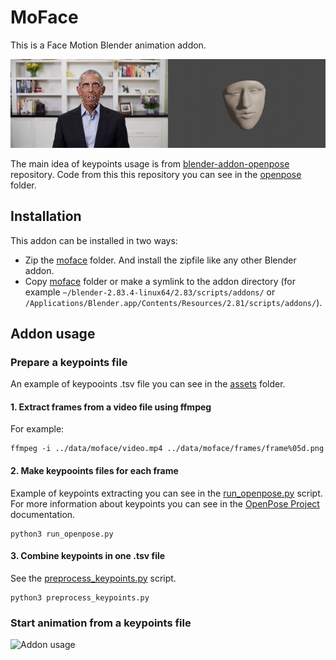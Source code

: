 # MoFace

This is a Face Motion Blender animation addon.

![Obama example](./demo/obama.gif)

The main idea of keypoints usage is from [blender-addon-openpose](https://gitlab.com/sat-metalab/blender-addon-openpose) repository. Code from this this repository you can see in the [openpose](./openpose) folder.

## Installation

This addon can be installed in two ways:

* Zip the [moface](./moface) folder. And install the zipfile like any other Blender addon.
* Copy [moface](./moface) folder or make a symlink to the addon directory (for example `~/blender-2.83.4-linux64/2.83/scripts/addons/` or `/Applications/Blender.app/Contents/Resources/2.81/scripts/addons/`).

## Addon usage

### Prepare a keypoints file

An example of keypooints .tsv file you can see in the [assets](./assets) folder.

#### 1. Extract frames from a video file using ffmpeg

For example:

```
ffmpeg -i ../data/moface/video.mp4 ../data/moface/frames/frame%05d.png
```

#### 2. Make keypooints files for each frame

Example of keypoints extracting you can see in the [run_openpose.py](run_openpose.py) script. For more information about keypoints you can see in the [OpenPose Project](https://github.com/CMU-Perceptual-Computing-Lab/openpose) documentation.

```
python3 run_openpose.py
```

#### 3. Combine keypoints in one .tsv file

See the [preprocess_keypoints.py](preprocess_keypoints.py) script.

```
python3 preprocess_keypoints.py
```

### Start animation from a keypoints file

![Addon usage](./demo/usage.gif)

